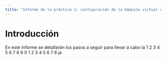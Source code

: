```yaml
---
title: "Informe de la práctica 1: configuración de la máquina virtual del IaaS"
---
```

# Introducción
En este informe se detallarán los pasos a seguir para llevar a cabo la 1 2 3 4 5 6 7 8 9 0 1 2 3 4 5 6 7 8 ja